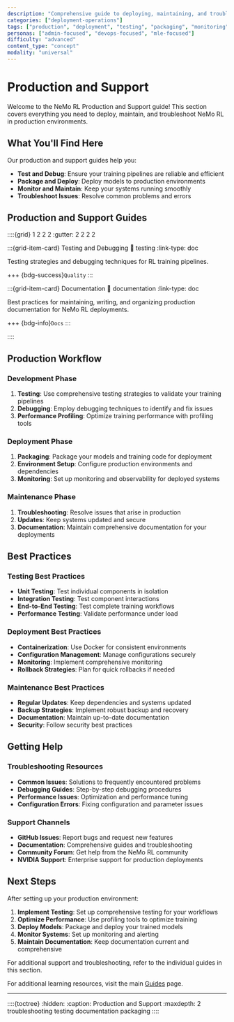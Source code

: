 ```yaml
---
description: "Comprehensive guide to deploying, maintaining, and troubleshooting NeMo RL in production environments including testing, packaging, and monitoring"
categories: ["deployment-operations"]
tags: ["production", "deployment", "testing", "packaging", "monitoring", "troubleshooting", "documentation"]
personas: ["admin-focused", "devops-focused", "mle-focused"]
difficulty: "advanced"
content_type: "concept"
modality: "universal"
---
```


# Production and Support

Welcome to the NeMo RL Production and Support guide! This section covers everything you need to deploy, maintain, and troubleshoot NeMo RL in production environments.

## What You'll Find Here

Our production and support guides help you:

- **Test and Debug**: Ensure your training pipelines are reliable and efficient
- **Package and Deploy**: Deploy models to production environments
- **Monitor and Maintain**: Keep your systems running smoothly
- **Troubleshoot Issues**: Resolve common problems and errors

## Production and Support Guides

::::{grid} 1 2 2 2
:gutter: 2 2 2 2

:::{grid-item-card} Testing and Debugging
:link: testing
:link-type: doc

Testing strategies and debugging techniques for RL training pipelines.

+++
{bdg-success}`Quality`
:::

:::{grid-item-card} Documentation
:link: documentation
:link-type: doc

Best practices for maintaining, writing, and organizing production documentation for NeMo RL deployments.

+++
{bdg-info}`Docs`
:::

::::

## Production Workflow

### **Development Phase**
1. **Testing**: Use comprehensive testing strategies to validate your training pipelines
2. **Debugging**: Employ debugging techniques to identify and fix issues
3. **Performance Profiling**: Optimize training performance with profiling tools

### **Deployment Phase**
1. **Packaging**: Package your models and training code for deployment
2. **Environment Setup**: Configure production environments and dependencies
3. **Monitoring**: Set up monitoring and observability for deployed systems

### **Maintenance Phase**
1. **Troubleshooting**: Resolve issues that arise in production
2. **Updates**: Keep systems updated and secure
3. **Documentation**: Maintain comprehensive documentation for your deployments

## Best Practices

### **Testing Best Practices**
- **Unit Testing**: Test individual components in isolation
- **Integration Testing**: Test component interactions
- **End-to-End Testing**: Test complete training workflows
- **Performance Testing**: Validate performance under load

### **Deployment Best Practices**
- **Containerization**: Use Docker for consistent environments
- **Configuration Management**: Manage configurations securely
- **Monitoring**: Implement comprehensive monitoring
- **Rollback Strategies**: Plan for quick rollbacks if needed

### **Maintenance Best Practices**
- **Regular Updates**: Keep dependencies and systems updated
- **Backup Strategies**: Implement robust backup and recovery
- **Documentation**: Maintain up-to-date documentation
- **Security**: Follow security best practices

## Getting Help

### **Troubleshooting Resources**
- **Common Issues**: Solutions to frequently encountered problems
- **Debugging Guides**: Step-by-step debugging procedures
- **Performance Issues**: Optimization and performance tuning
- **Configuration Errors**: Fixing configuration and parameter issues

### **Support Channels**
- **GitHub Issues**: Report bugs and request new features
- **Documentation**: Comprehensive guides and troubleshooting
- **Community Forum**: Get help from the NeMo RL community
- **NVIDIA Support**: Enterprise support for production deployments

## Next Steps

After setting up your production environment:

1. **Implement Testing**: Set up comprehensive testing for your workflows
2. **Optimize Performance**: Use profiling tools to optimize training
3. **Deploy Models**: Package and deploy your trained models
4. **Monitor Systems**: Set up monitoring and alerting
5. **Maintain Documentation**: Keep documentation current and comprehensive

For additional support and troubleshooting, refer to the individual guides in this section.

For additional learning resources, visit the main [Guides](../index) page.

---

::::{toctree}
:hidden:
:caption: Production and Support
:maxdepth: 2
troubleshooting
testing
documentation
packaging
:::: 

 